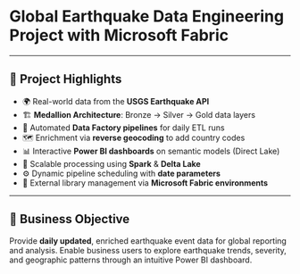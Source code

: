 # Global Earthquake Data Engineering Project with Microsoft Fabric

---

## 🚀 Project Highlights

- 🌍 Real-world data from the **USGS Earthquake API**
- 🏗 **Medallion Architecture**: Bronze → Silver → Gold data layers
- 🔄 Automated **Data Factory pipelines** for daily ETL runs
- 🗺 Enrichment via **reverse geocoding** to add country codes
- 📊 Interactive **Power BI dashboards** on semantic models (Direct Lake)
- 🧪 Scalable processing using **Spark** & **Delta Lake**
- ⚙ Dynamic pipeline scheduling with **date parameters**
- 🔧 External library management via **Microsoft Fabric environments**

---

## 🎯 Business Objective

Provide **daily updated**, enriched earthquake event data for global reporting and analysis. Enable business users to explore earthquake trends, severity, and geographic patterns through an intuitive Power BI dashboard.

